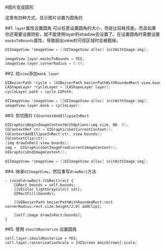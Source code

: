 #图片变成圆形

这里有四种方式，显示图片设置为圆角的

##1. `layer`属性设置圆角
可以任意设置圆角的大小，但是比较耗性能。而且如果你还需要设置阴影，就不能使用layer的shadow去设置了。在设置圆角时需要设置`masksToBounds`属性，导致超出view的可视区域时会被截掉。

```objective-c
UIImageView *imageView = [[UIImageView alloc] initWithImage:img];
    
imageView.layer.masksToBounds = YES;
imageView.layer.cornerRadius = 5.0f;
```

##2. 给`view`添加`mask layer`

```objective-c
UIBezierPath *cycle = [UIBezierPath bezierPathWithRoundedRect:view.bounds cornerRadius:view.bounds.size.height/2.0];
CAShapeLayer *cycleLayer = [CAShapeLayer layer];
cycleLayer.path = cycle.CGPath;
    
UIImageView *imageView = [[UIImageView alloc] initWithImage:img];
imageView.layer.mask = cycleLayer;
```

##3. 剪切图片 `CGContextAddEllipseInRect`

```objective-c
UIGraphicsBeginImageContextWithOptions(img.size, NO, 0);
CGContextRef ctr = UIGraphicsGetCurrentContext();
CGContextAddEllipseInRect(ctr, view.bounds);
CGContextClip(ctr);
[img drawInRect:view.bounds];
img =  UIGraphicsGetImageFromCurrentImageContext();
UIGraphicsEndImageContext();
    
UIImageView *imageView = [[UIImageView alloc] initWithImage:img];
```


##4. 继承`UIImageView`，然后重写`drawRect`方法
```
- (void)drawRect:(CGRect)rect {
    CGRect bounds = self.bounds;
    [[UIColor lightGrayColor] set];
    UIRectFill(bounds);

    [[UIBezierPath bezierPathWithRoundedRect:rect cornerRadius:rect.size.height/2.0] addClip];

    [self.image drawInRect:bounds];
}
```

##5. 使用 `shouldRasterize` 设置圆角

```
cell.layer.shouldRasterize = YES;
cell.layer.rasterizationScale = [UIScreen mainScreen].scale;
```
